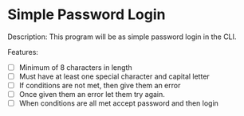 # Simple Password Login

Description: This program will be as simple password login in the CLI.

Features:
- [ ] Minimum of 8 characters in length
- [ ] Must have at least one special character and capital letter
- [ ] If conditions are not met, then give them an error
- [ ] Once given them an error let them try again.
- [ ] When conditions are all met accept password and then login
